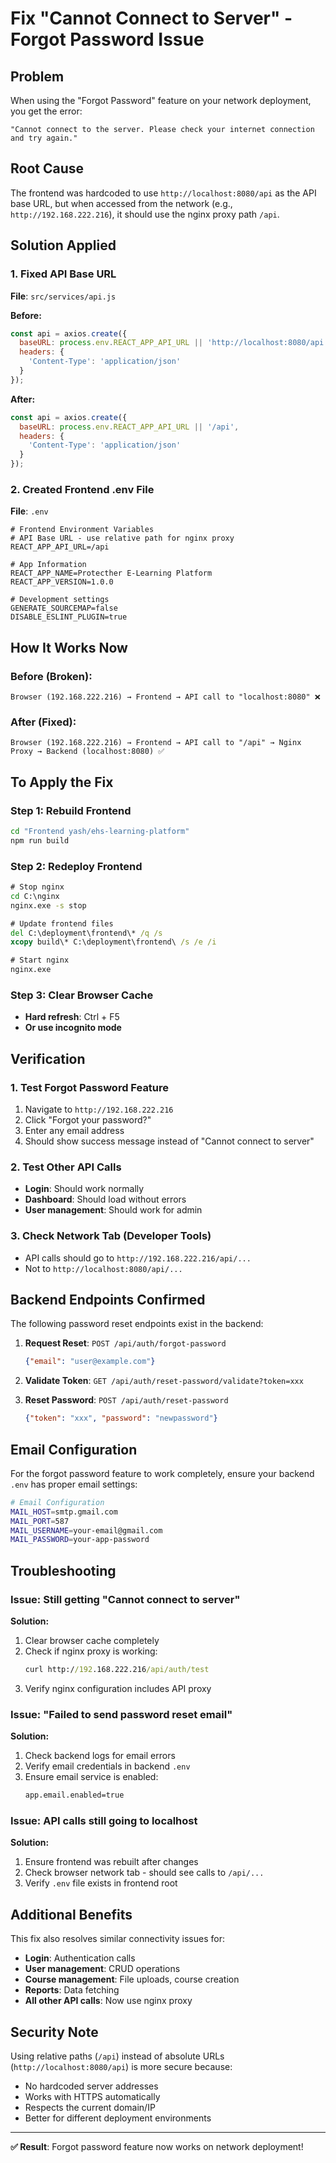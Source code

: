# Fix "Cannot Connect to Server" - Forgot Password Issue

## Problem
When using the "Forgot Password" feature on your network deployment, you get the error:
```
"Cannot connect to the server. Please check your internet connection and try again."
```

## Root Cause
The frontend was hardcoded to use `http://localhost:8080/api` as the API base URL, but when accessed from the network (e.g., `http://192.168.222.216`), it should use the nginx proxy path `/api`.

## Solution Applied

### 1. Fixed API Base URL
**File**: `src/services/api.js`

**Before:**
```javascript
const api = axios.create({
  baseURL: process.env.REACT_APP_API_URL || 'http://localhost:8080/api',
  headers: {
    'Content-Type': 'application/json'
  }
});
```

**After:**
```javascript
const api = axios.create({
  baseURL: process.env.REACT_APP_API_URL || '/api',
  headers: {
    'Content-Type': 'application/json'
  }
});
```

### 2. Created Frontend .env File
**File**: `.env`
```env
# Frontend Environment Variables
# API Base URL - use relative path for nginx proxy
REACT_APP_API_URL=/api

# App Information
REACT_APP_NAME=Protecther E-Learning Platform
REACT_APP_VERSION=1.0.0

# Development settings
GENERATE_SOURCEMAP=false
DISABLE_ESLINT_PLUGIN=true
```

## How It Works Now

### Before (Broken):
```
Browser (192.168.222.216) → Frontend → API call to "localhost:8080" ❌
```

### After (Fixed):
```
Browser (192.168.222.216) → Frontend → API call to "/api" → Nginx Proxy → Backend (localhost:8080) ✅
```

## To Apply the Fix

### Step 1: Rebuild Frontend
```cmd
cd "Frontend yash/ehs-learning-platform"
npm run build
```

### Step 2: Redeploy Frontend
```cmd
# Stop nginx
cd C:\nginx
nginx.exe -s stop

# Update frontend files
del C:\deployment\frontend\* /q /s
xcopy build\* C:\deployment\frontend\ /s /e /i

# Start nginx
nginx.exe
```

### Step 3: Clear Browser Cache
- **Hard refresh**: Ctrl + F5
- **Or use incognito mode**

## Verification

### 1. Test Forgot Password Feature
1. Navigate to `http://192.168.222.216`
2. Click "Forgot your password?"
3. Enter any email address
4. Should show success message instead of "Cannot connect to server"

### 2. Test Other API Calls
- **Login**: Should work normally
- **Dashboard**: Should load without errors
- **User management**: Should work for admin

### 3. Check Network Tab (Developer Tools)
- API calls should go to `http://192.168.222.216/api/...`
- Not to `http://localhost:8080/api/...`

## Backend Endpoints Confirmed

The following password reset endpoints exist in the backend:

1. **Request Reset**: `POST /api/auth/forgot-password`
   ```json
   {"email": "user@example.com"}
   ```

2. **Validate Token**: `GET /api/auth/reset-password/validate?token=xxx`

3. **Reset Password**: `POST /api/auth/reset-password`
   ```json
   {"token": "xxx", "password": "newpassword"}
   ```

## Email Configuration

For the forgot password feature to work completely, ensure your backend `.env` has proper email settings:

```bash
# Email Configuration
MAIL_HOST=smtp.gmail.com
MAIL_PORT=587
MAIL_USERNAME=your-email@gmail.com
MAIL_PASSWORD=your-app-password
```

## Troubleshooting

### Issue: Still getting "Cannot connect to server"
**Solution:**
1. Clear browser cache completely
2. Check if nginx proxy is working:
   ```cmd
   curl http://192.168.222.216/api/auth/test
   ```
3. Verify nginx configuration includes API proxy

### Issue: "Failed to send password reset email"
**Solution:**
1. Check backend logs for email errors
2. Verify email credentials in backend `.env`
3. Ensure email service is enabled:
   ```bash
   app.email.enabled=true
   ```

### Issue: API calls still going to localhost
**Solution:**
1. Ensure frontend was rebuilt after changes
2. Check browser network tab - should see calls to `/api/...`
3. Verify `.env` file exists in frontend root

## Additional Benefits

This fix also resolves similar connectivity issues for:
- **Login**: Authentication calls
- **User management**: CRUD operations
- **Course management**: File uploads, course creation
- **Reports**: Data fetching
- **All other API calls**: Now use nginx proxy

## Security Note

Using relative paths (`/api`) instead of absolute URLs (`http://localhost:8080/api`) is more secure because:
- No hardcoded server addresses
- Works with HTTPS automatically
- Respects the current domain/IP
- Better for different deployment environments

---

**✅ Result**: Forgot password feature now works on network deployment!